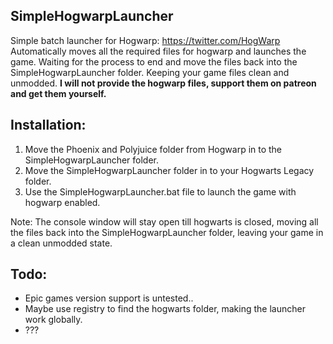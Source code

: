 ## SimpleHogwarpLauncher
Simple batch launcher for Hogwarp: https://twitter.com/HogWarp
Automatically moves all the required files for hogwarp and launches the game. Waiting for the process to end and move the files back into the SimpleHogwarpLauncher folder. Keeping your game files clean and unmodded.
**I will not provide the hogwarp files, support them on patreon and get them yourself.**

## Installation:
1. Move the Phoenix and Polyjuice folder from Hogwarp in to the SimpleHogwarpLauncher folder.
2. Move the SimpleHogwarpLauncher folder in to your Hogwarts Legacy folder.
3. Use the SimpleHogwarpLauncher.bat file to launch the game with hogwarp enabled.

Note: The console window will stay open till hogwarts is closed, moving all the files back into the SimpleHogwarpLauncher folder, leaving your game in a clean unmodded state.

## Todo:
- Epic games version support is untested..
- Maybe use registry to find the hogwarts folder, making the launcher work globally.
- ???
